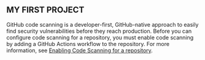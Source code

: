        
 ## MY FIRST PROJECT

GitHub code scanning is a developer-first, GitHub-native approach to easily find security vulnerabilities before they reach production. Before you can configure code scanning for a repository, you must enable code scanning by adding a GitHub Actions workflow to the repository. For more information, see [Enabling Code Scanning for a repository](/github/finding-security-vulnerabilities-and-errors-in-your-code/enabling-code-scanning-for-a-repository).
 

